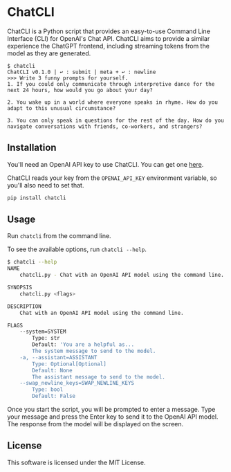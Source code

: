# ChatCLI

ChatCLI is a Python script that provides an easy-to-use Command Line Interface (CLI) for OpenAI's Chat API. ChatCLI aims to provide a similar experience the ChatGPT frontend, including streaming tokens from the model as they are generated.

```console
$ chatcli
ChatCLI v0.1.0 | ↩ : submit | meta + ↩ : newline
>>> Write 3 funny prompts for yourself.
1. If you could only communicate through interpretive dance for the next 24 hours, how would you go about your day?

2. You wake up in a world where everyone speaks in rhyme. How do you adapt to this unusual circumstance?

3. You can only speak in questions for the rest of the day. How do you navigate conversations with friends, co-workers, and strangers?
```

## Installation

You'll need an OpenAI API key to use ChatCLI. You can get one [here](https://beta.openai.com/).

ChatCLI reads your key from the `OPENAI_API_KEY` environment variable, so you'll also need to set that.

```bash
pip install chatcli
```

## Usage

Run `chatcli` from the command line.

To see the available options, run `chatcli --help`.

```bash
$ chatcli --help
NAME
    chatcli.py - Chat with an OpenAI API model using the command line.

SYNOPSIS
    chatcli.py <flags>

DESCRIPTION
    Chat with an OpenAI API model using the command line.

FLAGS
    --system=SYSTEM
        Type: str
        Default: 'You are a helpful as...
        The system message to send to the model.
    -a, --assistant=ASSISTANT
        Type: Optional[Optional]
        Default: None
        The assistant message to send to the model.
    --swap_newline_keys=SWAP_NEWLINE_KEYS
        Type: bool
        Default: False
```

Once you start the script, you will be prompted to enter a message. Type your message and press the Enter key to send it to the OpenAI API model. The response from the model will be displayed on the screen.

## License

This software is licensed under the MIT License.
